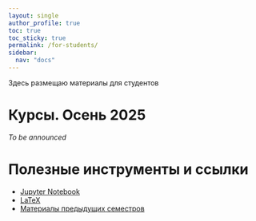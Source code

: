 ```yaml
---
layout: single
author_profile: true
toc: true
toc_sticky: true
permalink: /for-students/
sidebar:
  nav: "docs"
---
```


Здесь размещаю материалы для студентов

# Курсы. Осень 2025

*To be announced*

# Полезные инструменты и ссылки

- [Jupyter Notebook](/for-students/jupyter-notebook) 
- [LaTeX](/for-students/latex)
- [Материалы предыдущих семестров](/for-students/archive)